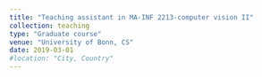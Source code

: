 ```yaml
---
title: "Teaching assistant in MA-INF 2213-computer vision II"
collection: teaching
type: "Graduate course"
venue: "University of Bonn, CS"
date: 2019-03-01
#location: "City, Country"
---
```

